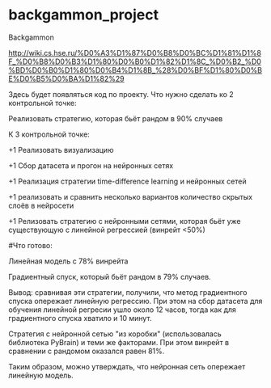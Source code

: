 # backgammon_project
Backgammon

http://wiki.cs.hse.ru/%D0%A3%D1%87%D0%B8%D0%BC%D1%81%D1%8F_%D0%B8%D0%B3%D1%80%D0%B0%D1%82%D1%8C_%D0%B2_%D0%BD%D0%B0%D1%80%D0%B4%D1%8B_%28%D0%BF%D1%80%D0%BE%D0%B5%D0%BA%D1%82%29

Здесь будет появляться код по проекту. Что нужно сделать ко 2 контрольной точке:

Реализовать стратегию, которая бьёт рандом в 90% случаев

К 3 контрольной точке:

+1 Реализовать визуализацию

+1 Сбор датасета и прогон на нейронных сетях

+1 Реализация стратегии time-difference learning и нейронных сетей

+1 реализовать и сравнить несколько вариантов количество скрытых слоёв в нейросети

+1 Релизовать стратегию с нейронными сетями, которая бьёт уже существующую с линейной регрессией (винрейт <50%)


#Что готово:

Линейная модель с 78% винрейта

Градиентный спуск, который бьёт рандом в 79% случаев.

Вывод: сравнивая эти стратегии, получили, что метод градиентного спуска опережает линейную регрессию. При этом на сбор датасета для обучения линейной регресии ушло около 12 часов, тогда как для градиентного спуска хватило и 10 минут.

Стратегия с нейронной сетью "из коробки" (использовалась библиотека PyBrain) и теми же факторами. При этом винрейт в сравнении с рандомом оказался равен 81%.

Таким образом, можно утверждать, что нейронная сеть опережает линейную модель.

